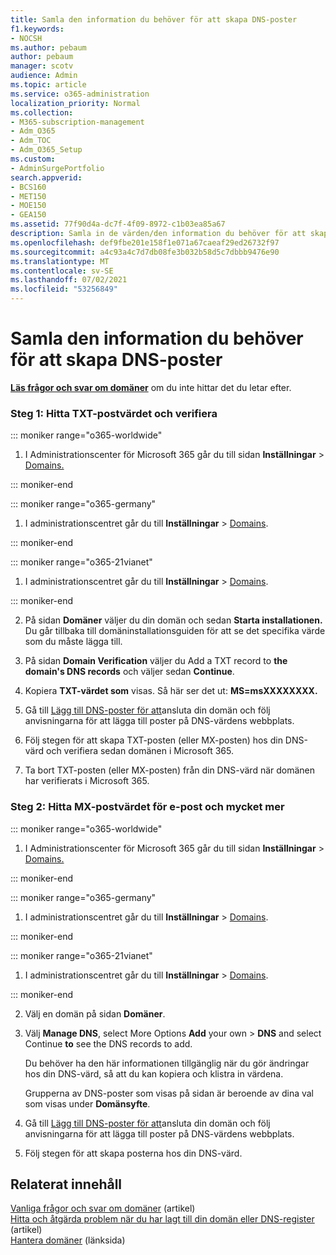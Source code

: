 ```yaml
---
title: Samla den information du behöver för att skapa DNS-poster
f1.keywords:
- NOCSH
ms.author: pebaum
author: pebaum
manager: scotv
audience: Admin
ms.topic: article
ms.service: o365-administration
localization_priority: Normal
ms.collection:
- M365-subscription-management
- Adm_O365
- Adm_TOC
- Adm_O365_Setup
ms.custom:
- AdminSurgePortfolio
search.appverid:
- BCS160
- MET150
- MOE150
- GEA150
ms.assetid: 77f90d4a-dc7f-4f09-8972-c1b03ea85a67
description: Samla in de värden/den information du behöver för att skapa DNS-poster för att ansluta din domän Microsoft 365 prenumerationen.
ms.openlocfilehash: def9fbe201e158f1e071a67caeaf29ed26732f97
ms.sourcegitcommit: a4c93a4c7d7db08fe3b032b58d5c7dbbb9476e90
ms.translationtype: MT
ms.contentlocale: sv-SE
ms.lasthandoff: 07/02/2021
ms.locfileid: "53256849"
---
```

# <a name="gather-the-information-you-need-to-create-dns-records"></a>Samla den information du behöver för att skapa DNS-poster

 **[Läs frågor och svar om domäner](../setup/domains-faq.yml)** om du inte hittar det du letar efter. 
  
### <a name="step-1-find-the-txt-record-value-and-verify"></a>Steg 1: Hitta TXT-postvärdet och verifiera

::: moniker range="o365-worldwide"

1. I Administrationscenter för Microsoft 365 går du till sidan **Inställningar** \> <a href="https://go.microsoft.com/fwlink/p/?linkid=834818" target="_blank">Domains.</a>

::: moniker-end

::: moniker range="o365-germany"

1. I administrationscentret går du till **Inställningar** > <a href="https://go.microsoft.com/fwlink/p/?linkid=854615" target="_blank">Domains</a>.

::: moniker-end

::: moniker range="o365-21vianet"

1. I administrationscentret går du till **Inställningar** > <a href="https://go.microsoft.com/fwlink/p/?linkid=2007048" target="_blank">Domains</a>.

::: moniker-end
    
2. På sidan **Domäner** väljer du din domän och sedan **Starta installationen.** Du går tillbaka till domäninstallationsguiden för att se det specifika värde som du måste lägga till.
    
3. På sidan **Domain Verification** väljer du Add a TXT record to **the domain's DNS records** och väljer sedan **Continue**.
    
4. Kopiera **TXT-värdet som** visas. Så här ser det ut: **MS=msXXXXXXXX.** 
    
5. Gå till [Lägg till DNS-poster för att](create-dns-records-at-any-dns-hosting-provider.md)ansluta din domän och följ anvisningarna för att lägga till poster på DNS-värdens webbplats.
    
6. Följ stegen för att skapa TXT-posten (eller MX-posten) hos din DNS-värd och verifiera sedan domänen i Microsoft 365.

7. Ta bort TXT-posten (eller MX-posten) från din DNS-värd när domänen har verifierats i Microsoft 365.
    
### <a name="step-2-find-the-mx-record-value-for-email-and-more"></a>Steg 2: Hitta MX-postvärdet för e-post och mycket mer

::: moniker range="o365-worldwide"

1. I Administrationscenter för Microsoft 365 går du till sidan **Inställningar** \> <a href="https://go.microsoft.com/fwlink/p/?linkid=834818" target="_blank">Domains.</a>

::: moniker-end
    
::: moniker range="o365-germany"

1. I administrationscentret går du till **Inställningar** > <a href="https://go.microsoft.com/fwlink/p/?linkid=854615" target="_blank">Domains</a>.

::: moniker-end

::: moniker range="o365-21vianet"

1. I administrationscentret går du till **Inställningar** > <a href="https://go.microsoft.com/fwlink/p/?linkid=2007048" target="_blank">Domains</a>.

::: moniker-end
    
2. Välj en domän på sidan **Domäner**.
    
3. Välj **Manage DNS**, select More Options **Add** your own  >  **DNS** and select Continue **to** see the DNS records to add.
    
    Du behöver ha den här informationen tillgänglig när du gör ändringar hos din DNS-värd, så att du kan kopiera och klistra in värdena.
    
    Grupperna av DNS-poster som visas på sidan är beroende av dina val som visas under **Domänsyfte**.
    
4. Gå till [Lägg till DNS-poster för att](create-dns-records-at-any-dns-hosting-provider.md)ansluta din domän och följ anvisningarna för att lägga till poster på DNS-värdens webbplats.

5. Följ stegen för att skapa posterna hos din DNS-värd.

## <a name="related-content"></a>Relaterat innehåll

[Vanliga frågor och svar om domäner](../setup/domains-faq.yml) (artikel)\
[Hitta och åtgärda problem när du har lagt till din domän eller DNS-register](find-and-fix-issues.md) (artikel)\
[Hantera domäner](index.yml) (länksida)